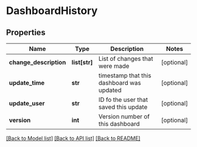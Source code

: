 # DashboardHistory

## Properties
Name | Type | Description | Notes
------------ | ------------- | ------------- | -------------
**change_description** | **list[str]** | List of changes that were made | [optional] 
**update_time** | **str** | timestamp that this dashboard was updated | [optional] 
**update_user** | **str** | ID fo the user that saved this update | [optional] 
**version** | **int** | Version number of this dashboard | [optional] 

[[Back to Model list]](../README.md#documentation-for-models) [[Back to API list]](../README.md#documentation-for-api-endpoints) [[Back to README]](../README.md)


